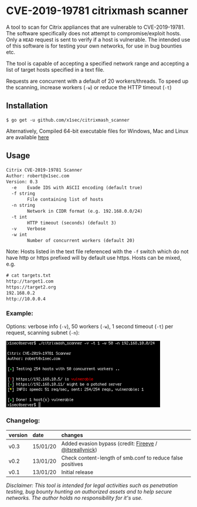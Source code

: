 # CVE-2019-19781 citrixmash scanner

A tool to scan for Citrix appliances that are vulnerable to CVE-2019-19781.
The software specifically does not attempt to compromise/exploit hosts. Only a `HEAD` request is sent to verify if a host is vulnerable. The intended use of this software is for testing your own networks, for use in bug bounties etc.

The tool is capable of accepting a specified network range and accepting a list of target hosts specified in a text file.

Requests are concurrent with a default of 20 workers/threads. To speed up the scanning, increase workers (`-w`) or reduce the HTTP timeout (`-t`)

## Installation 
```
$ go get -u github.com/x1sec/citrixmash_scanner
```
Alternatively,  Compiled 64-bit executable files for Windows, Mac and Linux are available [here](https://github.com/x1sec/citrixmash_scanner/releases/)

## Usage
```
Citrix CVE-2019-19781 Scanner
Author: robert@x1sec.com
Version: 0.3
  -e	Evade IDS with ASCII encoding (default true)
  -f string
    	File containing list of hosts
  -n string
    	Network in CIDR format (e.g. 192.168.0.0/24)
  -t int
    	HTTP timeout (seconds) (default 3)
  -v	Verbose
  -w int
    	Number of concurrent workers (default 20)
```
Note: Hosts listed in the text file referenced with the `-f` switch which do not have http or https prefixed will by default use https. Hosts can be mixed, e.g.
```
# cat targets.txt
http://target1.com
https://target2.org
192.168.0.2
http://10.0.0.4
```

### Example:
Options: verbose info (`-v`), 50 workers (`-w`), 1 second timeout (`-t`) per request, scanning subnet (`-n`):

![](img/example1.png)

### Changelog:
| version | date | changes |
|:---|:---|:---|
| v0.3 | 15/01/20 | Added evasion bypass (credit: [Fireeye](https://www.fireeye.com/blog/products-and-services/2020/01/rough-patch-promise-it-will-be-200-ok.html)  / [@itsreallynick](https://twitter.com/ItsReallyNick)) |
| v0.2 | 13/01/20 | Check content-length of smb.conf to reduce false positives |
| v0.1 | 13/01/20 | Initial release |


*Disclaimer: This tool is intended for legal activities such as penetration testing, bug bounty hunting on authorized assets and to help secure networks. The author holds no responsibility for it's use.*

